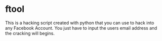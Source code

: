 # ftool
This is a hacking script created with python that you can use to hack into any Facebook Account. You just have to input the users email address and the cracking will begins.

